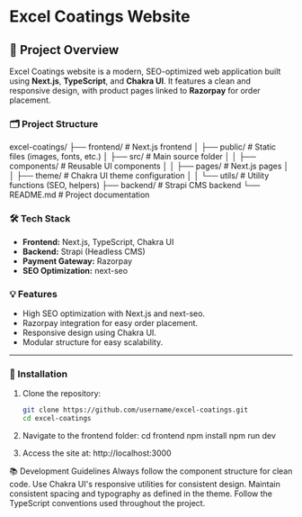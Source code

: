 # Excel Coatings Website

## 📑 Project Overview
Excel Coatings website is a modern, SEO-optimized web application built using **Next.js**, **TypeScript**, and **Chakra UI**. It features a clean and responsive design, with product pages linked to **Razorpay** for order placement.

### 🗂️ Project Structure
excel-coatings/
├── frontend/ # Next.js frontend
│ ├── public/ # Static files (images, fonts, etc.)
│ ├── src/ # Main source folder
│ │ ├── components/ # Reusable UI components
│ │ ├── pages/ # Next.js pages
│ │ ├── theme/ # Chakra UI theme configuration
│ │ └── utils/ # Utility functions (SEO, helpers)
├── backend/ # Strapi CMS backend
└── README.md # Project documentation

### 🛠️ Tech Stack
- **Frontend:** Next.js, TypeScript, Chakra UI
- **Backend:** Strapi (Headless CMS)
- **Payment Gateway:** Razorpay
- **SEO Optimization:** next-seo

### 💡 Features
- High SEO optimization with Next.js and next-seo.
- Razorpay integration for easy order placement.
- Responsive design using Chakra UI.
- Modular structure for easy scalability.

---

### 🚀 Installation
1. Clone the repository:
   ```bash
   git clone https://github.com/username/excel-coatings.git
   cd excel-coatings

2. Navigate to the frontend folder:
    cd frontend
    npm install
    npm run dev

3. Access the site at:
    http://localhost:3000


📚 Development Guidelines
    Always follow the component structure for clean code.
    Use Chakra UI's responsive utilities for consistent design.
    Maintain consistent spacing and typography as defined in the theme.
    Follow the TypeScript conventions used throughout the project.
